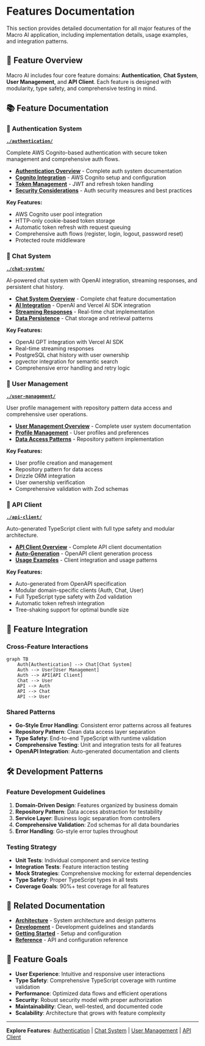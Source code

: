 # Features Documentation

This section provides detailed documentation for all major features of the Macro AI application, including
implementation details, usage examples, and integration patterns.

## 🎯 Feature Overview

Macro AI includes four core feature domains: **Authentication**, **Chat System**, **User Management**, and
**API Client**. Each feature is designed with modularity, type safety, and comprehensive testing in mind.

## 📚 Feature Documentation

### 🔐 Authentication System

**[`./authentication/`](./authentication/README.md)**

Complete AWS Cognito-based authentication with secure token management and comprehensive auth flows.

- **[Authentication Overview](./authentication/README.md)** - Complete auth system documentation
- **[Cognito Integration](./authentication/cognito-integration.md)** - AWS Cognito setup and configuration
- **[Token Management](./authentication/token-management.md)** - JWT and refresh token handling
- **[Security Considerations](./authentication/security-considerations.md)** - Auth security measures and best practices

**Key Features:**

- AWS Cognito user pool integration
- HTTP-only cookie-based token storage
- Automatic token refresh with request queuing
- Comprehensive auth flows (register, login, logout, password reset)
- Protected route middleware

### 💬 Chat System

**[`./chat-system/`](./chat-system/README.md)**

AI-powered chat system with OpenAI integration, streaming responses, and persistent chat history.

- **[Chat System Overview](./chat-system/README.md)** - Complete chat feature documentation
- **[AI Integration](./chat-system/ai-integration.md)** - OpenAI and Vercel AI SDK integration
- **[Streaming Responses](./chat-system/streaming-responses.md)** - Real-time chat implementation
- **[Data Persistence](./chat-system/data-persistence.md)** - Chat storage and retrieval patterns

**Key Features:**

- OpenAI GPT integration with Vercel AI SDK
- Real-time streaming responses
- PostgreSQL chat history with user ownership
- pgvector integration for semantic search
- Comprehensive error handling and retry logic

### 👤 User Management

**[`./user-management/`](./user-management/README.md)**

User profile management with repository pattern data access and comprehensive user operations.

- **[User Management Overview](./user-management/README.md)** - Complete user system documentation
- **[Profile Management](./user-management/profile-management.md)** - User profiles and preferences
- **[Data Access Patterns](./user-management/data-access-patterns.md)** - Repository pattern implementation

**Key Features:**

- User profile creation and management
- Repository pattern for data access
- Drizzle ORM integration
- User ownership verification
- Comprehensive validation with Zod schemas

### 🔌 API Client

**[`./api-client/`](./api-client/README.md)**

Auto-generated TypeScript client with full type safety and modular architecture.

- **[API Client Overview](./api-client/README.md)** - Complete API client documentation
- **[Auto-Generation](./api-client/auto-generation.md)** - OpenAPI client generation process
- **[Usage Examples](./api-client/usage-examples.md)** - Client integration and usage patterns

**Key Features:**

- Auto-generated from OpenAPI specification
- Modular domain-specific clients (Auth, Chat, User)
- Full TypeScript type safety with Zod validation
- Automatic token refresh integration
- Tree-shaking support for optimal bundle size

## 🔄 Feature Integration

### Cross-Feature Interactions

```mermaid
graph TB
    Auth[Authentication] --> Chat[Chat System]
    Auth --> User[User Management]
    Auth --> API[API Client]
    Chat --> User
    API --> Auth
    API --> Chat
    API --> User
```

### Shared Patterns

- **Go-Style Error Handling**: Consistent error patterns across all features
- **Repository Pattern**: Clean data access layer separation
- **Type Safety**: End-to-end TypeScript with runtime validation
- **Comprehensive Testing**: Unit and integration tests for all features
- **OpenAPI Integration**: Auto-generated documentation and clients

## 🛠️ Development Patterns

### Feature Development Guidelines

1. **Domain-Driven Design**: Features organized by business domain
2. **Repository Pattern**: Data access abstraction for testability
3. **Service Layer**: Business logic separation from controllers
4. **Comprehensive Validation**: Zod schemas for all data boundaries
5. **Error Handling**: Go-style error tuples throughout

### Testing Strategy

- **Unit Tests**: Individual component and service testing
- **Integration Tests**: Feature interaction testing
- **Mock Strategies**: Comprehensive mocking for external dependencies
- **Type Safety**: Proper TypeScript types in all tests
- **Coverage Goals**: 90%+ test coverage for all features

## 🔗 Related Documentation

- **[Architecture](../architecture/README.md)** - System architecture and design patterns
- **[Development](../development/README.md)** - Development guidelines and standards
- **[Getting Started](../getting-started/README.md)** - Setup and configuration
- **[Reference](../reference/README.md)** - API and configuration reference

## 🎯 Feature Goals

- **User Experience**: Intuitive and responsive user interactions
- **Type Safety**: Comprehensive TypeScript coverage with runtime validation
- **Performance**: Optimized data flows and efficient operations
- **Security**: Robust security model with proper authorization
- **Maintainability**: Clean, well-tested, and documented code
- **Scalability**: Architecture that grows with feature complexity

---

**Explore Features**: [Authentication](./authentication/README.md) | [Chat System](./chat-system/README.md) |
[User Management](./user-management/README.md) | [API Client](./api-client/README.md)

